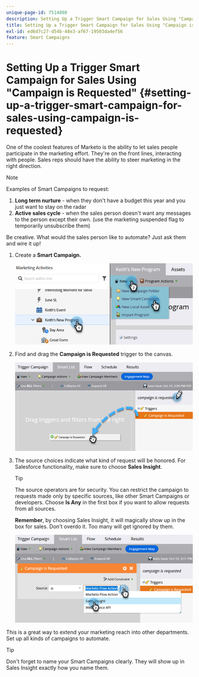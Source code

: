 ```yaml
---
unique-page-id: 7514898
description: Setting Up a Trigger Smart Campaign for Sales Using "Campaign is Requested" - Marketo Docs - Product Documentation
title: Setting Up a Trigger Smart Campaign for Sales Using "Campaign is Requested"
exl-id: ed6d7c27-d54b-48e3-af67-19503da4ef56
feature: Smart Campaigns
---
```

# Setting Up a Trigger Smart Campaign for Sales Using "Campaign is Requested" {#setting-up-a-trigger-smart-campaign-for-sales-using-campaign-is-requested}

One of the coolest features of Marketo is the ability to let sales people participate in the marketing effort. They're on the front lines, interacting with people. Sales reps should have the ability to steer marketing in the right direction.

>[!NOTE]
>
>Examples of Smart Campaigns to request:
>
>1. **Long term nurture** - when they don't have a budget this year and you just want to stay on the radar
>1. **Active sales cycle** - when the sales person doesn't want any messages to the person except their own. (use the marketing suspended flag to temporarily unsubscribe them)
>
>Be creative. What would the sales person like to automate? Just ask them and wire it up!

1. Create a **Smart Campaign.**

   ![](assets/setting-up-a-trigger-smart-campaign-for-sales-1.png)

1. Find and drag the **Campaign is Requested** trigger to the canvas.

   ![](assets/setting-up-a-trigger-smart-campaign-for-sales-2.png)

1. The source choices indicate what kind of request will be honored. For Salesforce functionality, make sure to choose **Sales** **Insight**.

   >[!TIP]
   >
   >The source operators are for security. You can restrict the campaign to requests made only by specific sources, like other Smart Campaigns or developers. Choose **Is Any** in the first box if you want to allow requests from all sources.
   >
   >**Remember**, by choosing Sales Insight, it will magically show up in the box for sales. Don't overdo it. Too many will get ignored by them.

   ![](assets/setting-up-a-trigger-smart-campaign-for-sales-3.png)

This is a great way to extend your marketing reach into other departments. Set up all kinds of campaigns to automate.

>[!TIP]
>
>Don't forget to name your Smart Campaigns clearly. They will show up in Sales Insight exactly how you name them.
